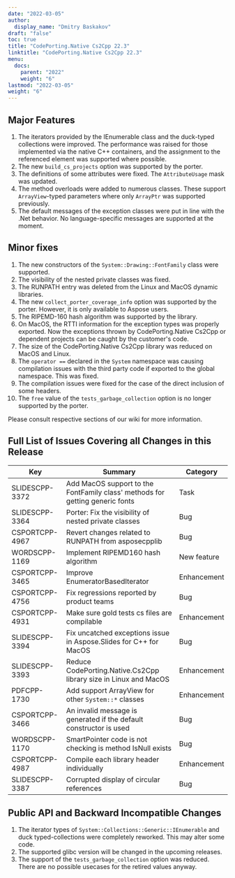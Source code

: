 ```yaml
---
date: "2022-03-05"
author:
  display_name: "Dmitry Baskakov"
draft: "false"
toc: true
title: "CodePorting.Native Cs2Cpp 22.3"
linktitle: "CodePorting.Native Cs2Cpp 22.3"
menu:
  docs:
    parent: "2022"
    weight: "6"
lastmod: "2022-03-05"
weight: "6"
---
```


## Major Features ##

1. The iterators provided by the IEnumerable class and the duck-typed collections were improved. The performance was raised for those implemented via the native C++ containers, and the assignment to the referenced element was supported where possible.
1. The new `build_cs_projects` option was supported by the porter.
1. The definitions of some attributes were fixed. The `AttributeUsage` mask was updated.
1. The method overloads were added to numerous classes. These support `ArrayView`-typed parameters where only `ArrayPtr` was supported previously.
1. The default messages of the exception classes were put in line with the .Net behavior. No language-specific messages are supported at the moment.

## Minor fixes ##

1. The new constructors of the `System::Drawing::FontFamily` class were supported.
1. The visibility of the nested private classes was fixed.
1. The RUNPATH entry was deleted from the Linux and MacOS dynamic libraries.
1. The new `collect_porter_coverage_info` option was supported by the porter. However, it is only available to Aspose users.
1. The RIPEMD-160 hash algorithm was supported by the library.
1. On MacOS, the RTTI information for the exception types was properly exported. Now the exceptions thrown by CodePorting.Native Cs2Cpp or dependent projects can be caught by the customer's code.
1. The size of the CodePorting.Native Cs2Cpp library was reduced on MacOS and Linux.
1. The `operator ==` declared in the `System` namespace was causing compilation issues with the third party code if exported to the global namespace. This was fixed.
1. The compilation issues were fixed for the case of the direct inclusion of some headers.
1. The `free` value of the `tests_garbage_collection` option is no longer supported by the porter.

Please consult respective sections of our wiki for more information.

## Full List of Issues Covering all Changes in this Release ##

| Key | Summary | Category |
| --- | --- | --- |
| SLIDESCPP-3372 | Add MacOS support to the FontFamily class' methods for getting generic fonts | Task |
| SLIDESCPP-3364 | Porter: Fix the visibility of nested private classes | Bug |
| CSPORTCPP-4967 | Revert changes related to RUNPATH from asposecpplib | Bug |
| WORDSCPP-1169 | Implement RIPEMD160 hash algorithm | New feature |
| CSPORTCPP-3465 | Improve EnumeratorBasedIterator | Enhancement |
| CSPORTCPP-4756 | Fix regressions reported by product teams | Bug |
| CSPORTCPP-4931 | Make sure gold tests cs files are compilable | Enhancement |
| SLIDESCPP-3394 | Fix uncatched exceptions issue in Aspose.Slides for C++ for MacOS | Bug |
| SLIDESCPP-3393 | Reduce CodePorting.Native.Cs2Cpp library size in Linux and MacOS | Enhancement |
| PDFCPP-1730 | Add support ArrayView for other `System::*` classes | Enhancement |
| CSPORTCPP-3466 | An invalid message is generated if the default constructor is used | Bug |
| WORDSCPP-1170 | SmartPointer code is not checking is method IsNull exists | Bug |
| CSPORTCPP-4987 | Compile each library header individually | Enhancement |
| SLIDESCPP-3387 | Сorrupted display of circular references | Bug |

## Public API and Backward Incompatible Changes ##

1. The iterator types of `System::Collections::Generic::IEnumerable` and duck typed-collections were completely reworked. This may alter some code.
1. The supported glibc version will be changed in the upcoming releases.
1. The support of the `tests_garbage_collection` option was reduced. There are no possible usecases for the retired values anyway.

